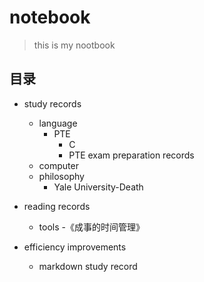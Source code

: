 # notebook

> this is my nootbook

## 目录

- study records  
  - language
    - PTE
      - C
      - PTE exam preparation records
  - computer
  - philosophy
    - Yale University-Death

- reading records
  - tools
    -《成事的时间管理》
- efficiency improvements
  - markdown study record